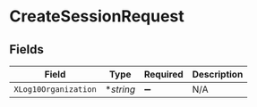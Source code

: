 # CreateSessionRequest


## Fields

| Field                | Type                 | Required             | Description          |
| -------------------- | -------------------- | -------------------- | -------------------- |
| `XLog10Organization` | **string*            | :heavy_minus_sign:   | N/A                  |